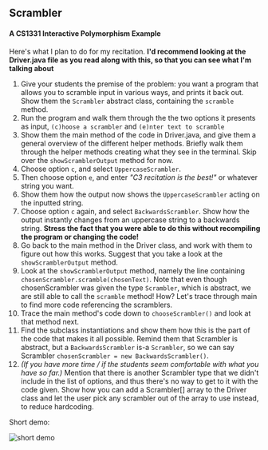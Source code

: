 Scrambler
---
#### A CS1331 Interactive Polymorphism Example

Here's what I plan to do for my recitation. **I'd recommend looking at the Driver.java file as you read along with this, so that you can see what I'm talking about**

1. Give your students the premise of the problem: you want a program that allows you to scramble input in various ways, and prints it back out. Show them the `Scrambler` abstract class, containing the `scramble` method.
1. Run the program and walk them through the the two options it presents as input, `(c)hoose a scrambler` and `(e)nter text to scramble`
2. Show them the main method of the code in Driver.java, and give them a general overview of the different helper methods. Briefly walk them through the helper methods creating what they see in the terminal. Skip over the `showScramblerOutput` method for now.
3. Choose option `c`, and select `UppercaseScrambler`.
4. Then choose option `e`, and enter *"C3 recitation is the best!"* or whatever string you want.
5. Show them how the output now shows the `UppercaseScrambler` acting on the inputted string.
5. Choose option `c` again, and select `BackwardsScrambler`. Show how the output instantly changes from an uppercase string to a backwards string. **Stress the fact that you were able to do this without recompiling the program or changing the code!**
6. Go back to the main method in the Driver class, and work with them to figure out how this works. Suggest that you take a look at the `showScramblerOutput` method. 
7. Look at the `showScramblerOutput` method, namely the line containing `chosenScrambler.scramble(chosenText)`. Note that even though chosenScrambler was given the type `Scrambler`, which is abstract, we are still able to call the `scramble` method! How? Let's trace through main to find more code referencing the scramblers.
8. Trace the main method's code down to `chooseScrambler()` and look at that method next.
9. Find the subclass instantiations and show them how this is the part of the code that makes it all possible. Remind them that Scrambler is abstract, but a `BackwardsScrambler` is-a `Scrambler`, so we can say Scrambler `chosenScrambler = new BackwardsScrambler()`.
10. *(If you have more time / if the students seem comfortable with what you have so far.)* Mention that there is another Scrambler type that we didn't include in the list of options, and thus there's no way to get to it with the code given. Show how you can add a Scrambler[] array to the Driver class and let the user pick any scrambler out of the array to use instead, to reduce hardcoding.


Short demo:

![short demo](http://i.imgur.com/6i96wgG.gif)
